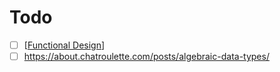 # Todo


- [ ] [[Functional Design]]
- [ ] https://about.chatroulette.com/posts/algebraic-data-types/

[//begin]: # "Autogenerated link references for markdown compatibility"
[Functional Design]: functional-design "Functional Design"
[//end]: # "Autogenerated link references"